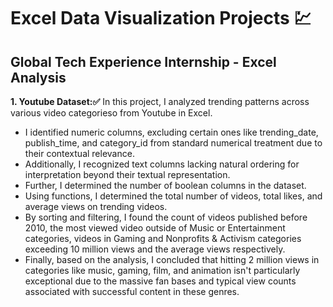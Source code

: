 # Excel Data Visualization Projects 💹 
## Global Tech Experience Internship - Excel Analysis

**1. Youtube Dataset:✅** In this project, I analyzed trending patterns across various video categorieso from Youtube in Excel. 
- I identified numeric columns, excluding certain ones like trending_date, publish_time, and category_id from standard numerical treatment due to their contextual relevance. 
- Additionally, I recognized text columns lacking natural ordering for interpretation beyond their textual representation.
- Further, I determined the number of boolean columns in the dataset. 
- Using functions, I determined the total number of videos, total likes, and average views on trending videos. 
- By sorting and filtering, I found the count of videos published before 2010, the most viewed video outside of Music or Entertainment categories, videos in Gaming and Nonprofits & Activism categories exceeding 10 million views and the average views respectively. 
- Finally, based on the analysis, I concluded that hitting 2 million views in categories like music, gaming, film, and animation isn't particularly exceptional due to the massive fan bases and typical view counts associated with successful content in these genres.
